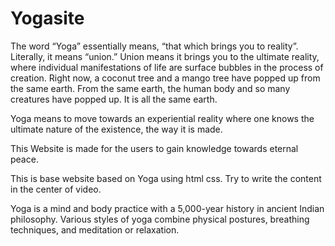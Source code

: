 # Yogasite

The word “Yoga” essentially means, “that which brings you to reality”. Literally, it means “union.” Union means it brings you to the ultimate reality, where individual manifestations of life are surface bubbles in the process of creation. Right now, a coconut tree and a mango tree have popped up from the same earth. From the same earth, the human body and so many creatures have popped up. It is all the same earth.

Yoga means to move towards an experiential reality where one knows the ultimate nature of the existence, the way it is made.

This Website is made for the users to gain knowledge towards eternal peace.

This is base website based on Yoga using html css. Try to write the content in the center of video.

Yoga is a mind and body practice with a 5,000-year history in ancient Indian philosophy. Various styles of yoga combine physical postures, breathing techniques, and meditation or relaxation.

